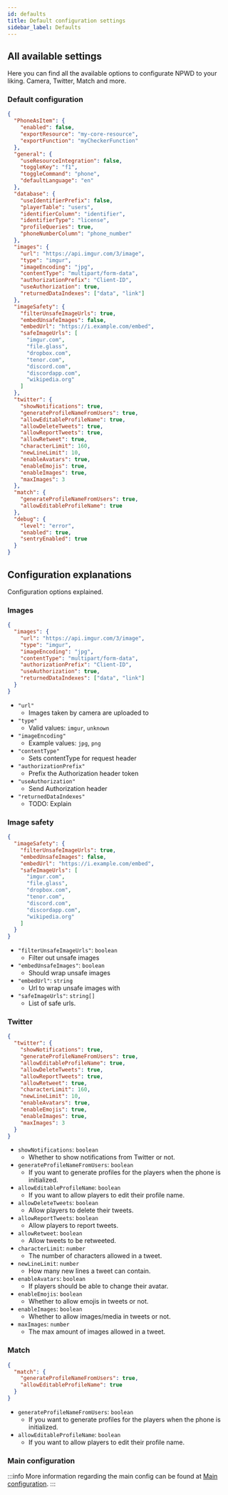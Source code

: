 ```yaml
---
id: defaults
title: Default configuration settings
sidebar_label: Defaults
---
```


## All available settings

Here you can find all the available options to configurate NPWD to your liking. Camera, Twitter, Match and more.

### Default configuration

```json
{
  "PhoneAsItem": {
    "enabled": false,
    "exportResource": "my-core-resource",
    "exportFunction": "myCheckerFunction"
  },
  "general": {
    "useResourceIntegration": false,
    "toggleKey": "f1",
    "toggleCommand": "phone",
    "defaultLanguage": "en"
  },
  "database": {
    "useIdentifierPrefix": false,
    "playerTable": "users",
    "identifierColumn": "identifier",
    "identifierType": "license",
    "profileQueries": true,
    "phoneNumberColumn": "phone_number"
  },
  "images": {
    "url": "https://api.imgur.com/3/image",
    "type": "imgur",
    "imageEncoding": "jpg",
    "contentType": "multipart/form-data",
    "authorizationPrefix": "Client-ID",
    "useAuthorization": true,
    "returnedDataIndexes": ["data", "link"]
  },
  "imageSafety": {
    "filterUnsafeImageUrls": true,
    "embedUnsafeImages": false,
    "embedUrl": "https://i.example.com/embed",
    "safeImageUrls": [
      "imgur.com",
      "file.glass",
      "dropbox.com",
      "tenor.com",
      "discord.com",
      "discordapp.com",
      "wikipedia.org"
    ]
  },
  "twitter": {
    "showNotifications": true,
    "generateProfileNameFromUsers": true,
    "allowEditableProfileName": true,
    "allowDeleteTweets": true,
    "allowReportTweets": true,
    "allowRetweet": true,
    "characterLimit": 160,
    "newLineLimit": 10,
    "enableAvatars": true,
    "enableEmojis": true,
    "enableImages": true,
    "maxImages": 3
  },
  "match": {
    "generateProfileNameFromUsers": true,
    "allowEditableProfileName": true
  },
  "debug": {
    "level": "error",
    "enabled": true,
    "sentryEnabled": true
  }
}
```

## Configuration explanations

Configuration options explained.

### Images

```json
{
  "images": {
    "url": "https://api.imgur.com/3/image",
    "type": "imgur",
    "imageEncoding": "jpg",
    "contentType": "multipart/form-data",
    "authorizationPrefix": "Client-ID",
    "useAuthorization": true,
    "returnedDataIndexes": ["data", "link"]
  }
}
```

- `"url"`
  - Images taken by camera are uploaded to
- `"type"`
  - Valid values: `imgur`, `unknown`
- `"imageEncoding"`
  - Example values: `jpg`, `png`
- `"contentType"`
  - Sets contentType for request header
- `"authorizationPrefix"`
  - Prefix the Authorization header token
- `"useAuthorization"`
  - Send Authorization header
- `"returnedDataIndexes"`
  - TODO: Explain

### Image safety

```json
{
  "imageSafety": {
    "filterUnsafeImageUrls": true,
    "embedUnsafeImages": false,
    "embedUrl": "https://i.example.com/embed",
    "safeImageUrls": [
      "imgur.com",
      "file.glass",
      "dropbox.com",
      "tenor.com",
      "discord.com",
      "discordapp.com",
      "wikipedia.org"
    ]
  }
}
```

- `"filterUnsafeImageUrls"`: `boolean`
  - Filter out unsafe images
- `"embedUnsafeImages"`: `boolean`
  - Should wrap unsafe images
- `"embedUrl"`: `string`
  - Url to wrap unsafe images with
- `"safeImageUrls"`: `string[]`
  - List of safe urls.

### Twitter

```json
{
  "twitter": {
    "showNotifications": true,
    "generateProfileNameFromUsers": true,
    "allowEditableProfileName": true,
    "allowDeleteTweets": true,
    "allowReportTweets": true,
    "allowRetweet": true,
    "characterLimit": 160,
    "newLineLimit": 10,
    "enableAvatars": true,
    "enableEmojis": true,
    "enableImages": true,
    "maxImages": 3
  }
}
```

- `showNotifications`: `boolean`
  - Whether to show notifications from Twitter or not.
- `generateProfileNameFromUsers`: `boolean`
  - If you want to generate profiles for the players when the phone is initialized.
- `allowEditableProfileName`: `boolean`
  - If you want to allow players to edit their profile name.
- `allowDeleteTweets`: `boolean`
  - Allow players to delete their tweets.
- `allowReportTweets`: `boolean`
  - Allow players to report tweets.
- `allowRetweet`: `boolean`
  - Allow tweets to be retweeted.
- `characterLimit`: `number`
  - The number of characters allowed in a tweet.
- `newLineLimit`: `number`
  - How many new lines a tweet can contain.
- `enableAvatars`: `boolean`
  - If players should be able to change their avatar.
- `enableEmojis`: `boolean`
  - Whether to allow emojis in tweets or not.
- `enableImages`: `boolean`
  - Whether to allow images/media in tweets or not.
- `maxImages`: `number`
  - The max amount of images allowed in a tweet.

### Match

```json
{
  "match": {
    "generateProfileNameFromUsers": true,
    "allowEditableProfileName": true
  }
}
```

- `generateProfileNameFromUsers`: `boolean`
  - If you want to generate profiles for the players when the phone is initialized.
- `allowEditableProfileName`: `boolean`
  - If you want to allow players to edit their profile name.

### Main configuration

:::info
More information regarding the main config can be found at [Main configuration](/docs/npwd/configuration/main).
:::
